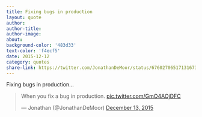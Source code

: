 ```yaml
---
title: Fixing bugs in production
layout: quote
author:
author-title:
author-image: 
about:
background-color: '483d33'
text-color: 'f4ecf5'
date: 2015-12-12
category: quotes
share-link: https://twitter.com/JonathanDeMoor/status/676027065171316737
---
```


Fixing bugs in production...
<div class="video-embed-wrap">
    <blockquote class="twitter-video" lang="en"><p lang="en" dir="ltr">When you fix a bug in production. <a href="https://t.co/GmO4AOjDFC">pic.twitter.com/GmO4AOjDFC</a></p>&mdash; Jonathan (@JonathanDeMoor) <a href="https://twitter.com/JonathanDeMoor/status/676027065171316737">December 13, 2015</a></blockquote>
    <script async src="//platform.twitter.com/widgets.js" charset="utf-8"></script>
</div>
